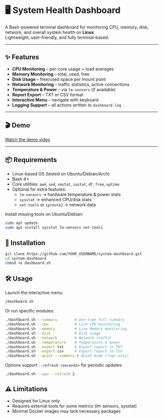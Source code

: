 # 🖥️ System Health Dashboard

A Bash-powered terminal dashboard for monitoring CPU, memory, disk, network, and overall system health on **Linux**.  
Lightweight, user-friendly, and fully terminal-based.

---

## ✨ Features

- **CPU Monitoring** – per-core usage + load averages  
- **Memory Monitoring** – total, used, free  
- **Disk Usage** – free/used space per mount point  
- **Network Monitoring** – traffic statistics, active connections  
- **Temperature & Power** – via `lm-sensors` (if available)  
- **Report Export** – TXT or CSV format  
- **Interactive Menu** – navigate with keyboard  
- **Logging Support** – all actions written to `dashboard.log`  

---

## 🎬 Demo

[Watch the demo video](./dashboard-demo.mov)

---

## 📦 Requirements

- Linux-based OS (tested on Ubuntu/Debian/Arch)  
- Bash 4+  
- Core utilities: `awk`, `sed`, `vmstat`, `iostat`, `df`, `free`, `uptime`  
- Optional for extra features:
  - `lm-sensors` → hardware temperature & power stats  
  - `sysstat` → enhanced CPU/disk stats  
  - `net-tools` or `iproute2` → network data  

Install missing tools on Ubuntu/Debian:

```bash
sudo apt update
sudo apt install sysstat lm-sensors net-tools
```

## 🚀 Installation

```bash
git clone https://github.com/YOUR_USERNAME/system-dashboard.git
cd system-dashboard
chmod +x dashboard.sh
```

## 🛠 Usage

Launch the interactive menu:

```bash
/dashboard.sh
```

Or run specific modules:

```bash
./dashboard.sh --summary        # One-time full summary
./dashboard.sh --cpu            # Live CPU monitoring
./dashboard.sh --memory         # Live Memory monitoring
./dashboard.sh --disk           # Disk usage
./dashboard.sh --network        # Network traffic
./dashboard.sh --temperature    # Temperature & power
./dashboard.sh --export txt     # Export report in TXT
./dashboard.sh --export csv     # Export report in CSV
./dashboard.sh --quiet --summary # Quiet mode (logs only)
```

Options support `--refresh <seconds>` for periodic updates:

```bash
./dashboard.sh --cpu --refresh 2
```

## ⚠️ Limitations

- Designed for Linux only
- Requires external tools for some metrics (lm-sensors, sysstat)
- Minimal Docker images may lack necessary packages

